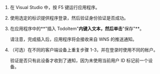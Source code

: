 ﻿
1. 在 Visual Studio 中，按 F5 键运行应用程序。

2. 使用选定的标识提供程序登录，然后验证身份验证是否成功。 

3. 在应用程序中的**"插入 TodoItem"**内键入文本，然后单击**"保存"**。

   	请注意，完成插入后，应用程序将会接收来自 WNS 的推送通知。

4. （可选）在不同的客户端设备上重复步骤 1-3，并在登录时使用不同的帐户。  

	验证是否只有此设备才收到了通知，因为未使用当前用户 ID 标记前一个设备。 
